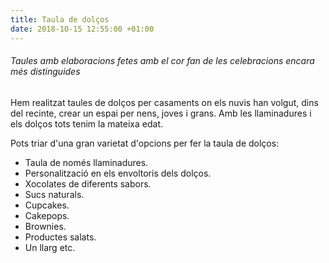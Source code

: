 ```yaml
---
title: Taula de dolços
date: 2018-10-15 12:55:00 +01:00
---
```


###### Taules amb elaboracions fetes amb el cor fan de les celebracions encara més distinguides

Hem realitzat taules de dolços per casaments on els nuvis han volgut, dins del recinte, crear un espai per nens, joves i grans. Amb les llaminadures i els dolços tots tenim la mateixa edat. 

Pots triar d'una gran varietat d'opcions per fer la taula de dolços:

* Taula de només llaminadures.
* Personalització en els envoltoris dels dolços.
* Xocolates de diferents sabors.
* Sucs naturals.
* Cupcakes.
* Cakepops.
* Brownies.
* Productes salats.
* Un llarg etc.
